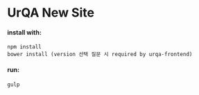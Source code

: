 # UrQA New Site

#### install with:
```
npm install
bower install (version 선택 질문 시 required by urqa-frontend)
```

#### run:
```
gulp
```